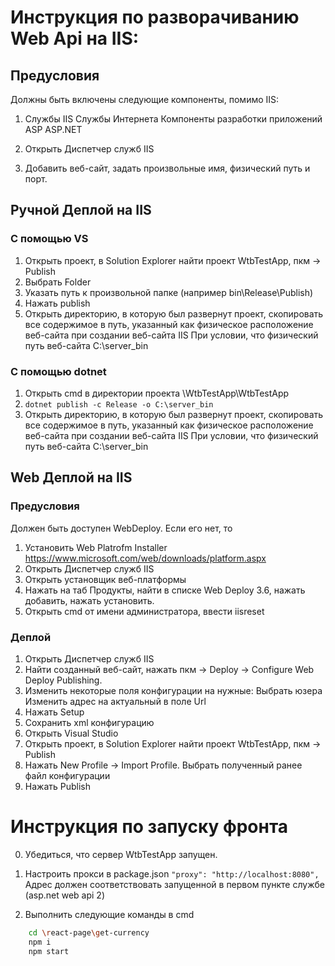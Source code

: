 # Инструкция по разворачиванию Web Api на IIS:
## Предусловия
Должны быть включены следующие компоненты, помимо IIS:
1. Службы IIS
     Службы Интернета
        Компоненты разработки приложений
           ASP
           ASP.NET

1. Открыть Диспетчер служб IIS
2. Добавить веб-сайт, задать произвольные имя, физический путь и порт.

## Ручной Деплой на IIS
### С помощью VS
1. Открыть проект, в Solution Explorer найти проект WtbTestApp, пкм -> Publish
2. Выбрать Folder
3. Указать путь к произвольной папке (например bin\Release\Publish)
4. Нажать publish
5. Открыть директорию, в которую был развернут проект, скопировать все содержимое в путь, указанный как физическое расположение веб-сайта при создании веб-сайта IIS
При условии, что физический путь веб-сайта C:\server_bin

### С помощью dotnet
1. Открыть cmd в директории проекта \WtbTestApp\WtbTestApp
2. `dotnet publish -c Release -o C:\server_bin`
3. Открыть директорию, в которую был развернут проект, скопировать все содержимое в путь, указанный как физическое расположение веб-сайта при создании веб-сайта IIS
При условии, что физический путь веб-сайта C:\server_bin

## Web Деплой на IIS
### Предусловия
Должен быть доступен WebDeploy. Если его нет, то 
1. Установить Web Platrofm Installer https://www.microsoft.com/web/downloads/platform.aspx
2. Открыть Диспетчер служб IIS
3. Открыть установщик веб-платформы
4. Нажать на таб Продукты, найти в списке Web Deploy 3.6, нажать добавить, нажать установить.
5. Открыть cmd от имени администратора, ввести iisreset

### Деплой
1. Открыть Диспетчер служб IIS
2. Найти созданный веб-сайт, нажать пкм -> Deploy -> Configure Web Deploy Publishing.
3. Изменить некоторые поля конфигурации на нужные:
   Выбрать юзера
   Изменить адрес на актуальный в поле Url
4. Нажать Setup
5. Сохранить xml конфигурацию
6. Открыть Visual Studio
7. Открыть проект, в Solution Explorer найти проект WtbTestApp, пкм -> Publish
8. Нажать New Profile -> Import Profile. Выбрать полученный ранее файл конфигурации
9. Нажать Publish

# Инструкция по запуску фронта
0. Убедиться, что сервер WtbTestApp запущен.
1. Настроить прокси в package.json
 `"proxy": "http://localhost:8080",`
 Адрес должен соответствовать запущенной в первом пункте службе (asp.net web api 2)

2. Выполнить следующие команды в cmd
```bash
	cd \react-page\get-currency
	npm i
	npm start
```
